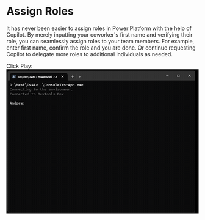 # Assign Roles

It has never been easier to assign roles in Power Platform with the help of Copilot.
By merely inputting your coworker's first name and verifying their role, you can seamlessly assign roles to your team members.
For example, enter first name, confirm the role and you are done. Or continue requesting Copilot to delegate more roles to additional individuals as needed.

Click Play:
![Send Email](assets/images/AssignRole.gif)
